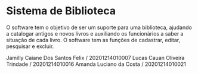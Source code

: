 # Sistema de Biblioteca
O software tem o objetivo de ser um suporte para uma biblioteca, ajudando a catalogar antigos e novos livros e auxiliando os funcionários a saber a situação de cada livro. O software tem as funções de cadastrar, editar, pesquisar e excluir.

Jamilly Caiane Dos Santos Felix / 20201214010007
Lucas Cauan Oliveira Trindade / 20201214010016
Amanda Luciano da Costa / 20201214010021